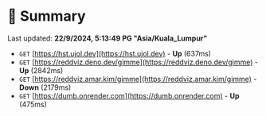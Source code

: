 # 📖 Summary
Last updated: **22/9/2024, 5:13:49 PG "Asia/Kuala_Lumpur"**

- `GET` [https://hst.ujol.dev](https://hst.ujol.dev) - **Up** (637ms)
- `GET` [https://reddviz.deno.dev/gimme](https://reddviz.deno.dev/gimme) - **Up** (2842ms)
- `GET` [https://reddviz.amar.kim/gimme](https://reddviz.amar.kim/gimme) - **Down** (2179ms)
- `GET` [https://dumb.onrender.com](https://dumb.onrender.com) - **Up** (475ms)
